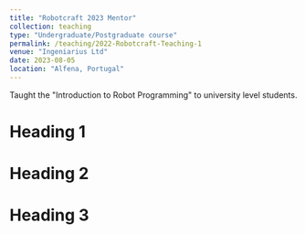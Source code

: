 ```yaml
---
title: "Robotcraft 2023 Mentor"
collection: teaching
type: "Undergraduate/Postgraduate course"
permalink: /teaching/2022-Robotcraft-Teaching-1
venue: "Ingeniarius Ltd"
date: 2023-08-05
location: "Alfena, Portugal"
---
```


Taught the "Introduction to Robot Programming" to university level students. 

Heading 1
======

Heading 2
======

Heading 3
======
